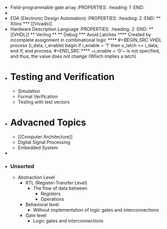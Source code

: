 * Field-programmable gate array
:PROPERTIES:
:heading: 1
:END:
*
* EDA (Electronic Design Automation)
:PROPERTIES:
:heading: 2
:END:
** Xilinx
*** [[Vivado]]
* Hardware Description Language
:PROPERTIES:
:heading: 2
:END:
** [[VHDL]]
** Verilog
**
** Debug
*** Avoid Latches
**** Created by incomplete assignment in combinational logic
**** #+BEGIN_SRC VHDL
process (i_data, i_enable)
begin
  if i_enable = '1' then
    o_latch <= i_data;
  end if;
end process;
#+END_SRC
**** ~i_enable = '0'~ is not specified, and thus, the value does not change (Which implies a latch)
- # Testing and Verification
	- Simulation
	- Formal Verification
	- Testing with test vectors
- # Advacned Topics
	- [[Computer Architecture]]
	- Digital Signal Processing
	- Embedded System
-
- ### Unsorted
	- Abstraction Level
		- RTL (Register-Transfer Level)
			- The flow of data between
				- Registers
				- Operations
		- Behavioral level
			- Without implementation of logic gates and interconnections
		- Gate level
			- Logic gates and interconnections